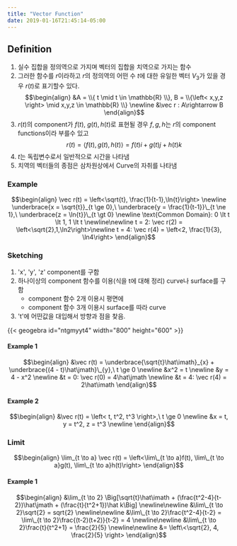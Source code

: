 ```yaml
---
title: "Vector Function"
date: 2019-01-16T21:45:14-05:00
---
```


## Definition
1. 실수 집합을 정의역으로 가지며 벡터의 집합을 치역으로 가지는 함수
2. 그러한 함수를 $r$이라하고 $r$의 정의역의 어떤 수 $t$에 대한 유일한 벡터 $V_3$가 있을 경우 $r(t)$로 표기할수 있다.
$$\begin{align}
&A = \\{ t \mid t \in \mathbb{R} \\}, B = \\{\left< x,y,z \right> \mid x,y,z \in \mathbb{R} \\} \newline
&\vec r : A\rightarrow B
\end{align}$$
3. $r(t)$의 component가 $f(t),\ g(t), h(t)$로 표현될 경우 $f, g, h$는 $r$의 component functions이라 부를수 있고
$$r(t) = \left< f(t),g(t),h(t) \right> = f(t)i + g(t)j + h(t)k$$
4. $t$는 독립변수로서 일반적으로 시간을 나타냄
5. 치역의 벡터들의 종점은 삼차원상에서 Curve의 자취를 나타냄

### Example
$$\begin{align}
\vec r(t) = \left<\sqrt{t}, \frac{1}{t-1},\ln{t}\right> \newline
\underbrace{x = \sqrt{t}}_{t \ge 0},\ \underbrace{y = \frac{1}{t-1}}\_{t \ne 1},\ \underbrace{z = \ln{t}}\_{t \gt 0} \newline 
\text{Common Domain}: 0 \lt t \lt 1, 1 \lt t \newline\newline
t = 2: \vec r(2) = \left<\sqrt{2},1,\ln2\right>\newline
t = 4: \vec r(4) = \left<2, \frac{1}{3}, \ln4\right>
\end{align}$$

### Sketching
1. 'x', 'y', 'z' component를 구함
2. 하나이상의 component 함수를 이용(식을 t에 대해 정리) curve나 surface를 구함
    * component 함수 2개 이용시 평면에  
    * component 함수 3개 이용시 surface를 따라 curve 
3. 't'에 어떤값을 대입해서 방향과 점을 찾음.

{{< geogebra id="ntgmyyt4" width="800" height="600" >}}

#### Example 1
$$\begin{align}
&\vec r(t) = \underbrace{\sqrt{t}\hat\imath}_{x} + \underbrace{(4 - t)\hat\jmath}\_{y},\ t \ge 0 \newline
&x^2  = t \newline
&y = 4 - x^2 \newline
&t = 0: \vec r(0) = 4\hat\jmath \newline
&t = 4: \vec r(4) = 2\hat\imath
\end{align}$$

#### Example 2
$$\begin{align}
&\vec r(t) = \left< t, t^2, t^3 \right>,\ t \ge 0 \newline
&x = t, y = t^2, z = t^3 \newline
\end{align}$$

### Limit
$$\begin{align}
\lim_{t \to a} \vec r(t) = \left<\lim\_{t \to a}f(t), \lim\_{t \to a}g(t), \lim\_{t \to a}h(t)\right>
\end{align}$$

#### Example 1
$$\begin{align}
&\lim_{t \to 2} \Big[\sqrt{t}\hat\imath + (\frac{t^2-4}{t-2})\hat\jmath + (\frac{t}{t^2+1})\hat k\Big] \newline\newline
&\lim\_{t \to 2}\sqrt{2} = sqrt{2} \newline\newline
&\lim\_{t \to 2}\frac{t^2-4}{t-2} = \lim\_{t \to 2}\frac{(t-2)(t+2)}{t-2} = 4 \newline\newline
&\lim\_{t \to 2}\frac{t}{t^2+1} = \frac{2}{5} \newline\newline
&= \left\<\sqrt{2}, 4, \frac{2}{5} \right>
\end{align}$$